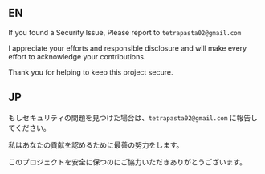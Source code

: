 ## EN

If you found a Security Issue, Please report to `tetrapasta02@gmail.com`

I appreciate your efforts and responsible disclosure and will make every effort to acknowledge your contributions.

Thank you for helping to keep this project secure.

## JP

もしセキュリティの問題を見つけた場合は、`tetrapasta02@gmail.com` に報告してください。

私はあなたの貢献を認めるために最善の努力をします。

このプロジェクトを安全に保つのにご協力いただきありがとうございます。
